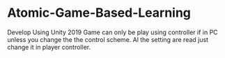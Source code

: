 # Atomic-Game-Based-Learning
Develop Using Unity 2019
Game can only be play using controller if in PC unless you change the the control scheme. 
Al the setting are read just change it in player controller.
